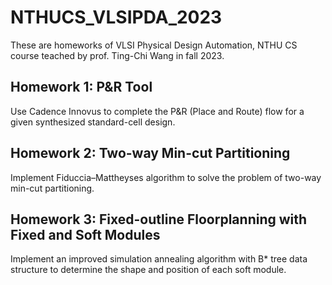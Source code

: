 # NTHUCS_VLSIPDA_2023
These are homeworks of VLSI Physical Design Automation, NTHU CS course teached by prof. Ting-Chi Wang in fall 2023.
## Homework 1: P&R Tool
Use Cadence Innovus to complete the P&R (Place and Route) flow for a given synthesized standard-cell design.
## Homework 2: Two-way Min-cut Partitioning
Implement Fiduccia–Mattheyses algorithm to solve the problem of two-way min-cut partitioning.
## Homework 3: Fixed-outline Floorplanning with Fixed and Soft Modules
Implement an improved simulation annealing algorithm with B* tree data structure to determine the shape and position of each soft module.
